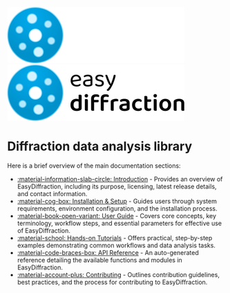 ![](assets/images/logo_dark.svg#gh-dark-mode-only)![](assets/images/logo_light.svg#gh-light-mode-only)

# Diffraction data analysis library

Here is a brief overview of the main documentation sections:

- [:material-information-slab-circle: Introduction](introduction/index.md) -
  Provides an overview of EasyDiffraction, including its purpose, licensing,
  latest release details, and contact information.
- [:material-cog-box: Installation & Setup](installation/index.md) - Guides
  users through system requirements, environment configuration, and the
  installation process.
- [:material-book-open-variant: User Guide](usage/index.md) - Covers core
  concepts, key terminology, workflow steps, and essential parameters for
  effective use of EasyDiffraction.
- [:material-school: Hands-on Tutorials](tutorials/index.md) - Offers
  practical, step-by-step examples demonstrating common workflows and data
  analysis tasks.
- [:material-code-braces-box: API Reference](api/index.md) - An auto-generated
  reference detailing the available functions and modules in EasyDiffraction.
- [:material-account-plus: Contributing](contributing/index.md) - Outlines
  contribution guidelines, best practices, and the process for contributing to
  EasyDiffraction.

